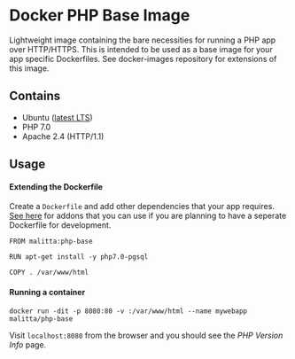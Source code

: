 # Docker PHP Base Image

Lightweight image containing the bare necessities for running a PHP app over HTTP/HTTPS. This is intended to be used as a base image for your app specific Dockerfiles. See docker-images repository for extensions of this image. 

## Contains

- Ubuntu ([latest LTS](https://wiki.ubuntu.com/LTS))
- PHP 7.0
- Apache 2.4 (HTTP/1.1)

## Usage

#### Extending the Dockerfile

Create a `Dockerfile` and add other dependencies that your app requires. [See here](/) for addons that you can use if you are planning to have a seperate Dockerfile for development.

```
FROM malitta:php-base

RUN apt-get install -y php7.0-pgsql	

COPY . /var/www/html
```

#### Running a container

`docker run -dit -p 8080:80 -v :/var/www/html --name mywebapp malitta/php-base`

Visit `localhost:8080` from the browser and you should see the _PHP Version Info_ page.